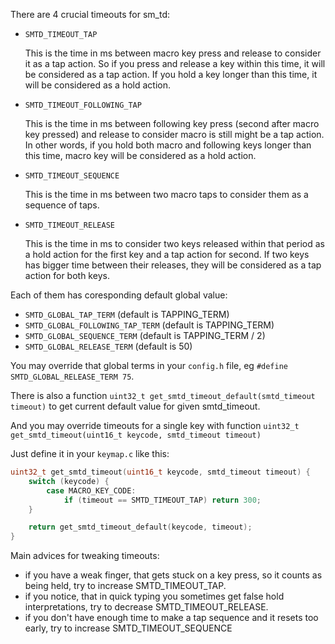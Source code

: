 There are 4 crucial timeouts for sm_td:

- `SMTD_TIMEOUT_TAP`

  This is the time in ms between macro key press and release to consider it as a tap action.
  So if you press and release a key within this time, it will be considered as a tap action. If you hold a key longer than this time, it will be considered as a hold action.


- `SMTD_TIMEOUT_FOLLOWING_TAP`

  This is the time in ms between following key press (second after macro key pressed) and release to consider macro is still might be a tap action.
  In other words, if you hold both macro and following keys longer than this time, macro key will be considered as a hold action. 


- `SMTD_TIMEOUT_SEQUENCE`

  This is the time in ms between two macro taps to consider them as a sequence of taps.


- `SMTD_TIMEOUT_RELEASE`

  This is the time in ms to consider two keys released within that period as a hold action for the first key and a tap action for second.
  If two keys has bigger time between their releases, they will be considered as a tap action for both keys.


Each of them has coresponding default global value:
- `SMTD_GLOBAL_TAP_TERM` (default is TAPPING_TERM)
- `SMTD_GLOBAL_FOLLOWING_TAP_TERM` (default is TAPPING_TERM) 
- `SMTD_GLOBAL_SEQUENCE_TERM` (default is TAPPING_TERM / 2)
- `SMTD_GLOBAL_RELEASE_TERM` (default is 50)


You may override that global terms in your `config.h` file, eg `#define SMTD_GLOBAL_RELEASE_TERM 75`. 

There is also a function `uint32_t get_smtd_timeout_default(smtd_timeout timeout)` to get current default value for given smtd_timeout.

And you may override timeouts for a single key with function `uint32_t get_smtd_timeout(uint16_t keycode, smtd_timeout timeout)`

Just define it in your `keymap.c` like this:

```c
uint32_t get_smtd_timeout(uint16_t keycode, smtd_timeout timeout) {
    switch (keycode) {
        case MACRO_KEY_CODE:
            if (timeout == SMTD_TIMEOUT_TAP) return 300;
    }

    return get_smtd_timeout_default(keycode, timeout);
}
```

Main advices for tweaking timeouts:
- if you have a weak finger, that gets stuck on a key press, so it counts as being held, try to increase SMTD_TIMEOUT_TAP.
- if you notice, that in quick typing you sometimes get false hold interpretations, try to decrease SMTD_TIMEOUT_RELEASE.
- if you don't have enough time to make a tap sequence and it resets too early, try to increase SMTD_TIMEOUT_SEQUENCE
